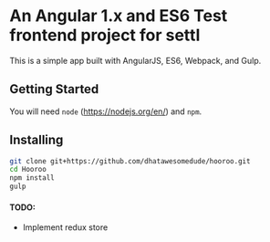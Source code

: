 
# An Angular 1.x and ES6 Test frontend project for settl
This is a simple app built with AngularJS, ES6, Webpack, and Gulp.
## Getting Started
You will need `node` (https://nodejs.org/en/) and `npm`.

## Installing
```bash
git clone git+https://github.com/dhatawesomedude/hooroo.git
cd Hooroo
npm install
gulp
```

#### TODO:
- Implement redux store 

